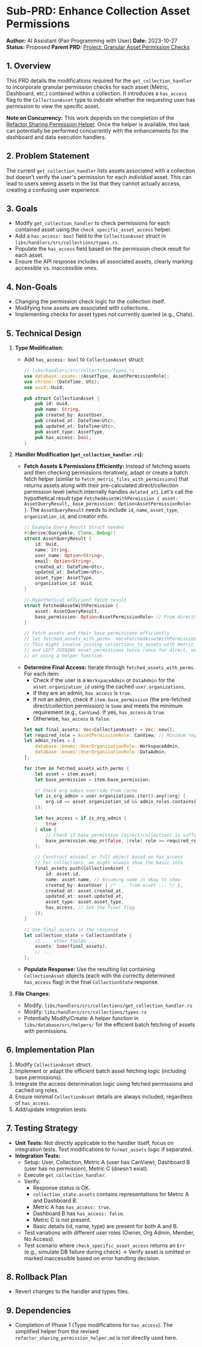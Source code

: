 # Sub-PRD: Enhance Collection Asset Permissions

**Author:** AI Assistant (Pair Programming with User)
**Date:** 2023-10-27
**Status:** Proposed
**Parent PRD:** [Project: Granular Asset Permission Checks](mdc:prds/active/project_granular_asset_permissions.md)

## 1. Overview

This PRD details the modifications required for the `get_collection_handler` to incorporate granular permission checks for each asset (Metric, Dashboard, etc.) contained within a collection. It introduces a `has_access` flag to the `CollectionAsset` type to indicate whether the requesting user has permission to view the specific asset.

**Note on Concurrency:** This work depends on the completion of the [Refactor Sharing Permission Helper](mdc:prds/active/refactor_sharing_permission_helper.md). Once the helper is available, this task can potentially be performed concurrently with the enhancements for the dashboard and data execution handlers.

## 2. Problem Statement

The current `get_collection_handler` lists assets associated with a collection but doesn't verify the user's permission for each *individual* asset. This can lead to users seeing assets in the list that they cannot actually access, creating a confusing user experience.

## 3. Goals

- Modify `get_collection_handler` to check permissions for each contained asset using the `check_specific_asset_access` helper.
- Add a `has_access: bool` field to the `CollectionAsset` struct in `libs/handlers/src/collections/types.rs`.
- Populate the `has_access` field based on the permission check result for each asset.
- Ensure the API response includes all associated assets, clearly marking accessible vs. inaccessible ones.

## 4. Non-Goals

- Changing the permission check logic for the collection itself.
- Modifying how assets are associated with collections.
- Implementing checks for asset types not currently queried (e.g., Chats).

## 5. Technical Design

1.  **Type Modification:**
    -   Add `has_access: bool` to `CollectionAsset` struct:
        ```rust
        // libs/handlers/src/collections/types.rs
        use database::enums::{AssetType, AssetPermissionRole};
        use chrono::{DateTime, Utc};
        use uuid::Uuid;

        pub struct CollectionAsset {
            pub id: Uuid,
            pub name: String,
            pub created_by: AssetUser,
            pub created_at: DateTime<Utc>,
            pub updated_at: DateTime<Utc>,
            pub asset_type: AssetType,
            pub has_access: bool,
        }
        ```

2.  **Handler Modification (`get_collection_handler.rs`):**
    -   **Fetch Assets & Permissions Efficiently:** Instead of fetching assets and then checking permissions iteratively, adapt or create a batch fetch helper (similar to `fetch_metric_files_with_permissions`) that returns assets along with their pre-calculated direct/collection permission level (which internally handles `deleted_at`). Let's call the hypothetical result type `FetchedAssetWithPermission { asset: AssetQueryResult, base_permission: Option<AssetPermissionRole> }`. The `AssetQueryResult` needs to include `id`, `name`, `asset_type`, `organization_id`, and creator info.
        ```rust
        // Example Query Result Struct needed
        #[derive(Queryable, Clone, Debug)]
        struct AssetQueryResult {
            id: Uuid,
            name: String,
            user_name: Option<String>,
            email: Option<String>,
            created_at: DateTime<Utc>,
            updated_at: DateTime<Utc>,
            asset_type: AssetType,
            organization_id: Uuid,
        }

        // Hypothetical efficient fetch result
        struct FetchedAssetWithPermission {
            asset: AssetQueryResult,
            base_permission: Option<AssetPermissionRole> // From direct/collection checks
        }

        // Fetch assets and their base permissions efficiently
        // let fetched_assets_with_perms: Vec<FetchedAssetWithPermission> = /* ... */ ;
        // This might involve joining collections_to_assets with metric_files/dashboard_files
        // and LEFT JOINING asset_permissions twice (once for direct, once for collection via collections_to_assets)
        // or using a helper function.
        ```
    -   **Determine Final Access:** Iterate through `fetched_assets_with_perms`. For each item:
        -   Check if the user is a `WorkspaceAdmin` or `DataAdmin` for the `asset.organization_id` using the cached `user.organizations`.
        -   If they are an admin, `has_access` is `true`.
        -   If not an admin, check if `item.base_permission` (the pre-fetched direct/collection permission) is `Some` and meets the minimum requirement (e.g., `CanView`). If yes, `has_access` is `true`.
        -   Otherwise, `has_access` is `false`.
        ```rust
        let mut final_assets: Vec<CollectionAsset> = Vec::new();
        let required_role = AssetPermissionRole::CanView; // Minimum requirement
        let admin_roles = [
            database::enums::UserOrganizationRole::WorkspaceAdmin,
            database::enums::UserOrganizationRole::DataAdmin,
        ];

        for item in fetched_assets_with_perms {
            let asset = item.asset;
            let base_permission = item.base_permission;

            // Check org admin override from cache
            let is_org_admin = user.organizations.iter().any(|org| {
                org.id == asset.organization_id && admin_roles.contains(&org.role)
            });

            let has_access = if is_org_admin {
                true
            } else {
                // Check if base permission (direct/collection) is sufficient
                base_permission.map_or(false, |role| role >= required_role)
            };

            // Construct minimal or full object based on has_access
            // For collections, we might always show the basic info
            final_assets.push(CollectionAsset {
                id: asset.id,
                name: asset.name, // Assuming name is okay to show
                created_by: AssetUser { /* ... from asset ... */ },
                created_at: asset.created_at,
                updated_at: asset.updated_at,
                asset_type: asset.asset_type,
                has_access, // Set the final flag
            });
        }

        // Use final_assets in the response
        let collection_state = CollectionState {
            // ... other fields ...
            assets: Some(final_assets),
            // ...
        };
        ```
    -   **Populate Response:** Use the resulting list containing `CollectionAsset` objects (each with the correctly determined `has_access` flag) in the final `CollectionState` response.

3.  **File Changes:**
    -   Modify: `libs/handlers/src/collections/get_collection_handler.rs`
    -   Modify: `libs/handlers/src/collections/types.rs`
    -   Potentially Modify/Create: A helper function in `libs/database/src/helpers/` for the efficient batch fetching of assets with permissions.

## 6. Implementation Plan

1.  Modify `CollectionAsset` struct.
2.  Implement or adapt the efficient batch asset fetching logic (including base permissions).
3.  Integrate the access determination logic using fetched permissions and cached org roles.
4.  Ensure minimal `CollectionAsset` details are always included, regardless of `has_access`.
5.  Add/update integration tests.

## 7. Testing Strategy

-   **Unit Tests:** Not directly applicable to the handler itself, focus on integration tests. Test modifications to `format_assets` logic if separated.
-   **Integration Tests:**
    -   Setup: User, Collection, Metric A (user has CanView), Dashboard B (user has no permission), Metric C (doesn't exist).
    -   Execute `get_collection_handler`.
    -   Verify:
        -   Response status is OK.
        -   `collection_state.assets` contains representations for Metric A and Dashboard B.
        -   Metric A has `has_access: true`.
        -   Dashboard B has `has_access: false`.
        -   Metric C is not present.
        -   Basic details (id, name, type) are present for both A and B.
    -   Test variations with different user roles (Owner, Org Admin, Member, No Access).
    -   Test scenario where `check_specific_asset_access` returns an `Err` (e.g., simulate DB failure during check) -> Verify asset is omitted or marked inaccessible based on error handling decision.

## 8. Rollback Plan

-   Revert changes to the handler and types files.

## 9. Dependencies

-   Completion of Phase 1 (Type modifications for `has_access`). The simplified helper from the revised `refactor_sharing_permission_helper.md` is *not* directly used here. 
